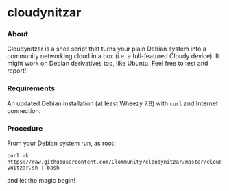 # cloudynitzar

### About
Cloudynitzar is a shell script that turns your plain Debian system into a community networking cloud in a box (i.e. a full-featured Cloudy device). It might work on Debian derivatives too, like Ubuntu. Feel free to test and report!

### Requirements
An updated Debian installation (at least Wheezy 7.8) with `curl` and Internet connection.

### Procedure
From your Debian system run, as root:

`curl -k https://raw.githubusercontent.com/Clommunity/cloudynitzar/master/cloudynitzar.sh | bash -`

and let the magic begin!

